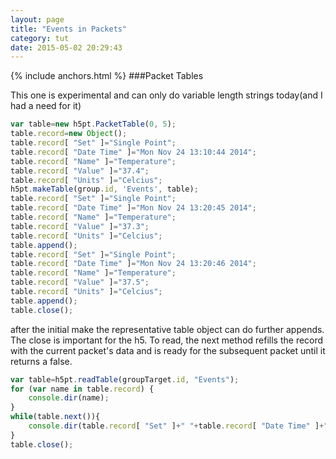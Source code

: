 ```yaml
---
layout: page
title: "Events in Packets"
category: tut
date: 2015-05-02 20:29:43
---
```

{% include anchors.html %}
###Packet Tables

This one is experimental and can only do variable length strings today(and I had a need for it)

```javascript
var table=new h5pt.PacketTable(0, 5);
table.record=new Object();
table.record[ "Set" ]="Single Point";
table.record[ "Date Time" ]="Mon Nov 24 13:10:44 2014";
table.record[ "Name" ]="Temperature";
table.record[ "Value" ]="37.4";
table.record[ "Units" ]="Celcius";
h5pt.makeTable(group.id, 'Events', table);
table.record[ "Set" ]="Single Point";
table.record[ "Date Time" ]="Mon Nov 24 13:20:45 2014";
table.record[ "Name" ]="Temperature";
table.record[ "Value" ]="37.3";
table.record[ "Units" ]="Celcius";
table.append();
table.record[ "Set" ]="Single Point";
table.record[ "Date Time" ]="Mon Nov 24 13:20:46 2014";
table.record[ "Name" ]="Temperature";
table.record[ "Value" ]="37.5";
table.record[ "Units" ]="Celcius";
table.append();
table.close();
```

after the initial make the representative table object can do further appends.  The close is important for the h5.
To read, the next method refills the record with the current packet's data and is ready for the subsequent packet until it returns a false.

```javascript
var table=h5pt.readTable(groupTarget.id, "Events");
for (var name in table.record) {
    console.dir(name);
}
while(table.next()){
    console.dir(table.record[ "Set" ]+" "+table.record[ "Date Time" ]+" "+table.record[ "Name" ]+" "+table.record[ "Value" ]+" "+table.record[ "Units" ]);
}
table.close();
```


